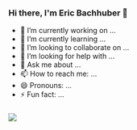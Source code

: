 ### Hi there, I'm Eric Bachhuber 👋

- 🔭 I’m currently working on ...
- 🌱 I’m currently learning ...
- 👯 I’m looking to collaborate on ...
- 🤔 I’m looking for help with ...
- 💬 Ask me about ...
- 📫 How to reach me: ...
- 😄 Pronouns: ...
- ⚡ Fun fact: ...

### 
![](https://github-readme-stats.vercel.app/api?username=bachhuberdesign&count_private=true&theme=tokyonight)

